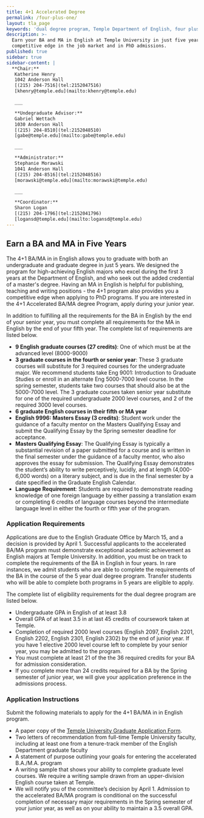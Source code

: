 ```yaml
---
title: 4+1 Accelerated Degree
permalink: /four-plus-one/
layout: tla_page
keywords: 'dual degree program, Temple Department of English, four plus one program'
description: >-
  Earn your BA and MA in English at Temple University in just five years. Gain a
  competitive edge in the job market and in PhD admissions.
published: true
sidebar: true
sidebar-content: |
  **Chair:**  
   Katherine Henry  
   1042 Anderson Hall  
   [(215) 204-7516](tel:2152047516)  
   [khenry@temple.edu](mailto:khenry@temple.edu)  

   ___

   **Undegraduate Advisor:**  
   Gabriel Wettach  
   1030 Anderson Hall  
   [(215) 204-8510](tel:2152048510)  
   [gabe@temple.edu](mailto:gabe@temple.edu)  

   ___

   **Administrator:**  
   Stephanie Morawski  
   1041 Anderson Hall   
   [(215) 204-8516](tel:2152048516)  
   [morawski@temple.edu](mailto:morawski@temple.edu)  

   ___

   **Coordinator:**  
   Sharon Logan      
   [(215) 204-1796](tel:2152041796)   
   [logansd@temple.edu](mailto:logansd@temple.edu)
---
```

## Earn a BA and MA in Five Years
The 4+1 BA/MA in in English allows you to graduate with both an undergraduate and graduate degree in just 5 years. We designed the program for high-achieving English majors who excel during the first 3 years at the Department of English, and who seek out the added credential of a master's degree. Having an MA in English is helpful for publishing, teaching and writing positions - the 4+1 program also provides you a competitive edge when applying to PhD programs. If you are interested in the 4+1 Accelerated BA/MA degree Program, apply during your junior year.

In addition to fulfilling all the requirements for the BA in English by the end of your senior year, you must complete all requirements for the MA in English by the end of your fifth year. The complete list of requirements are listed below.

- **9 English graduate courses (27 credits)**: One of which must be at the advanced level (8000-9000)
- **3 graduate courses in the fourth or senior year**: These 3 graduate courses will substitute for 3 required courses for the undergraduate major. We recommend students take Eng 9001: Introduction to Graduate Studies or enroll in an alternate Eng 5000-7000 level course. In the spring semester, students take two courses that should also be at the 5000-7000 level. The 3 graduate courses taken senior year substitute for one of the required undergraduate 2000 level courses, and 2 of the required 3000 level courses.
- **6 graduate English courses in their fifth or MA year**
- **English 9996: Masters Essay (3 credits)**: Student work under the guidance of a faculty mentor on the Masters Qualifying Essay and submit the Qualifying Essay by the Spring semester deadline for acceptance.
- **Masters Qualifying Essay**: The Qualifying Essay is typically a substantial revision of a paper submitted for a course and is written in the final semester under the guidance of a faculty mentor, who also approves the essay for submission. The Qualifying Essay demonstrates the student’s ability to write perceptively, lucidly, and at length (4,000-6,000 words) on a literary subject, and is due in the final semester by a date specified in the Graduate English Calendar.
- **Language Requirement**: Students are required to demonstrate reading knowledge of one foreign language by either passing a translation exam or completing 6 credits of language courses beyond the intermediate language level in either the fourth or fifth year of the program.

### Application Requirements
Applications are due to the English Graduate Office by March 15, and a decision is provided by April 1. Successful applicants to the accelerated BA/MA program must demonstrate exceptional academic achievement as English majors at Temple University. In addition, you must be on track to complete the requirements of the BA in English in four years. In rare instances, we admit students who are able to complete the requirements of the BA in the course of the 5 year dual degree program. Transfer students who will be able to complete both programs in 5 years are eligible to apply.

The complete list of eligibility requirements for the dual degree program are listed below.

- Undergraduate GPA in English of at least 3.8
- Overall GPA of at least 3.5 in at last 45 credits of coursework taken at Temple.
- Completion of required 2000 level courses (English 2097, English 2201, English 2202, English 2301, English 2302) by the end of junior year. If you have 1 elective 2000 level course left to complete by your senior year, you may be admitted to the program.
- You must complete at least 21 of the the 36 required credits for your BA for admission consideration.
- If you complete more than 24 credits required for a BA by the Spring semester of junior year, we will give your application preference in the admissions process.

### Application Instructions
Submit the following materials to apply for the 4+1 BA/MA in in English program.

- A paper copy of the [Temple University Graduate Application Form](https://prd-wlssb.temple.edu/prod8/bwskalog.P_DispLoginNon).
- Two letters of recommendation from full-time Temple University faculty, including at least one from a tenure-track member of the English Department graduate faculty
- A statement of purpose outlining your goals for entering the accelerated B.A./M.A. program
- A writing sample that shows your ability to complete graduate level courses. We require a writing sample drawn from an upper-division English course taken at Temple.
- We will notify you of the committee’s decision by April 1. Admission to the accelerated BA/MA program is conditional on the successful completion of necessary major requirements in the Spring semester of your junior year, as well as on your ability to maintain a 3.5 overall GPA.

